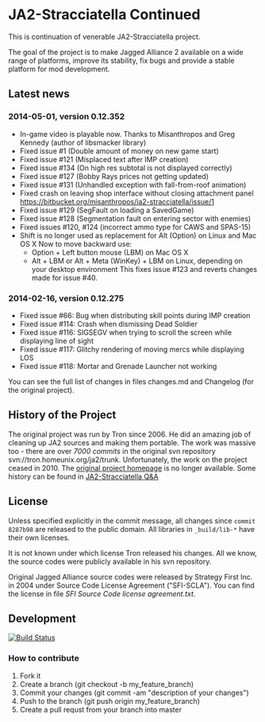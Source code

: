 # JA2-Stracciatella Continued

This is continuation of venerable JA2-Stracciatella project.

The goal of the project is to make Jagged Alliance 2 available on a wide
range of platforms, improve its stability, fix bugs and provide a
stable platform for mod development.

## Latest news

### 2014-05-01, version 0.12.352

- In-game video is playable now. Thanks to Misanthropos and Greg Kennedy (author of libsmacker library)
- Fixed issue   #1 (Double amount of money on new game start)
- Fixed issue #121 (Misplaced text after IMP creation)
- Fixed issue #134 (On high res subtotal is not displayed correctly)
- Fixed issue #127 (Bobby Rays prices not getting updated)
- Fixed issue #131 (Unhandled exception with fall-from-roof animation)
- Fixed crash on leaving shop interface without closing attachment panel
  https://bitbucket.org/misanthropos/ja2-stracciatella/issue/1
- Fixed issue #129 (SegFault on loading a SavedGame)
- Fixed issue #128 (Segmentation fault on entering sector with enemies)
- Fixed issues #120, #124 (incorrect ammo type for CAWS and SPAS-15)
- Shift is no longer used as replacement for Alt (Option) on Linux and Mac OS X
  Now to move backward use:
    - Option + Left button mouse (LBM) on Mac OS X
    - Alt + LBM or Alt + Meta (WinKey) + LBM on Linux, depending on your desktop environment
  This fixes issue #123 and reverts changes made for issue #40.

### 2014-02-16, version 0.12.275

- Fixed issue  #66: Bug when distributing skill points during IMP creation
- Fixed issue #114: Crash when dismissing Dead Soldier
- Fixed issue #116: SIGSEGV when trying to scroll the screen while displaying line of sight
- Fixed issue #117: Glitchy rendering of moving mercs while displaying LOS
- Fixed issue #118: Mortar and Grenade Launcher not working

You can see the full list of changes in files changes.md and Changelog (for the original project).

## History of the Project

The original project was run by Tron since 2006.  He did an amazing job of
cleaning up JA2 sources and making them portable.  The work was massive too -
there are over *7000 commits* in the original svn repository
svn://tron.homeunix.org/ja2/trunk.  Unfortunately, the work on the project
ceased in 2010.  The [original project homepage](http://tron.homeunix.org/ja2)
is no longer available.  Some history can be found in [JA2-Stracciatella
Q&A](http://www.ja-galaxy-forum.com/board/ubbthreads.php/topics/186601/JA2_Stracciatella_Q_A.html)

## License

Unless specified explicitly in the commit message, all changes since `commit
8287b98` are released to the public domain.  All libraries in `_build/lib-*`
have their own licenses.

It is not known under which license Tron released his changes.  All we know,
the source codes were publicly available in his svn repository.

Original Jagged Alliance source codes were released by Strategy First Inc. in
2004 under Source Code License Agreement ("SFI-SCLA").  You can find the
license in file *SFI Source Code license agreement.txt*.

## Development

[![Build Status](https://travis-ci.org/gennady/ja2-stracciatella.svg?branch=master)](https://travis-ci.org/gennady/ja2-stracciatella)

### How to contribute

1. Fork it
2. Create a branch (git checkout -b my_feature_branch)
3. Commit your changes (git commit -am "description of your changes")
4. Push to the branch (git push origin my_feature_branch)
5. Create a pull requst from your branch into master

